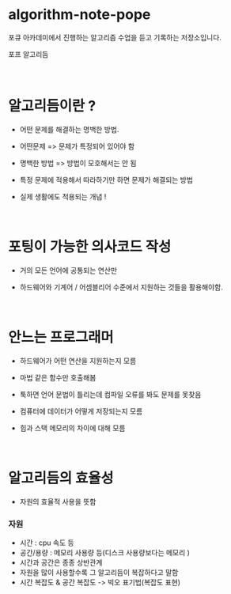 # algorithm-note-pope
포큐 아카데미에서 진행하는 알고리즘 수업을 듣고 기록하는 저장소입니다.

포프 알고리듬
<br/><br/><br/>

# 알고리듬이란 ? 
- 어떤 문제를 해결하는 명백한 방법.

- 어떤문제 => 문제가 특정되어 있어야 함

- 명백한 방법 => 방법이 모호해서는 안 됨

- 특정 문제에 적용해서 따라하기만 하면 문제가 해결되는 방법

- 실제 생활에도 적용되는 개념 ! 
<br/>

# 포팅이 가능한 의사코드 작성

- 거의 모든 언어에 공통되는 연산만 

- 하드웨어와 기계어 / 어셈블리어 수준에서 지원하는 것들을 활용해야함.
<br/>

# 안느는 프로그래머

- 하드웨어가 어떤 연산을 지원하는지 모름

- 마법 같은 함수만 호출해봄

- 툭하면 언어 문법이 틀리는데 컴파일 오류를 봐도 문제를 못찾음

- 컴퓨터에 데이터가 어떻게 저장되는지 모름

- 힙과 스택 메모리의 차이에 대해 모름
<br/>

# 알고리듬의 효율성

- 자원의 효율적 사용을 뜻함

### 자원
- 시간 : cpu 속도 등
- 공간/용량 : 메모리 사용량 등(디스크 사용량보다는 메모리 )
- 시간과 공간은 종종 상반관계
- 자원을 많이 사용할수록 그 알고리듬이 복잡하다고 말함
- 시간 복잡도 & 공간 복잡도 -> 빅오 표기법(복잡도 표현)
<br/>
